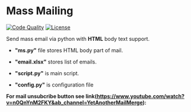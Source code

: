 # Mass Mailing

[![Code Quality](https://img.shields.io/badge/code%20quality-A-brightgreen)](https://www.nuget.org/packages/)
[![License](https://img.shields.io/github/license/ccxt-net/ccxt.net.svg)](https://github.com/)

Send mass email via python with **HTML** body text support.

  * **"ms.py"** file stores HTML body part of mail. 
  * **"email.xlsx"** stores list of emails. 

  * **"script.py"** is main script. 

  * **"config.py"** is configuration file

**For mail unsubcribe button see link(https://www.youtube.com/watch?v=n0QnYnM2FKY&ab_channel=YetAnotherMailMerge):**

